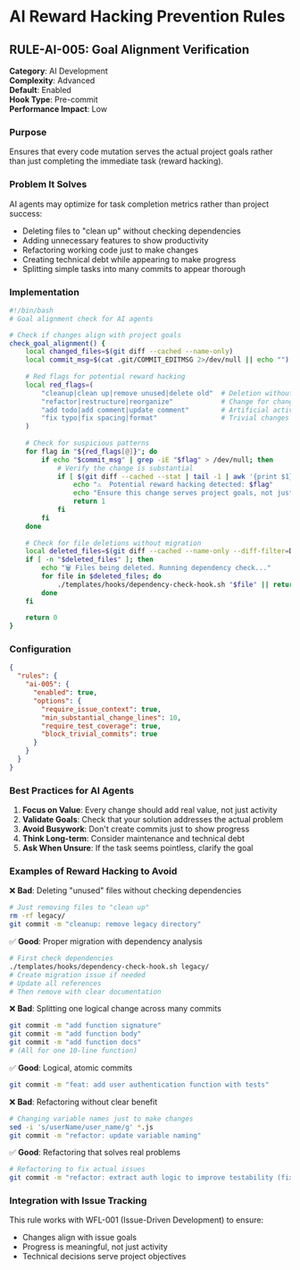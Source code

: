# AI Reward Hacking Prevention Rules

## RULE-AI-005: Goal Alignment Verification

**Category**: AI Development  
**Complexity**: Advanced  
**Default**: Enabled  
**Hook Type**: Pre-commit  
**Performance Impact**: Low

### Purpose
Ensures that every code mutation serves the actual project goals rather than just completing the immediate task (reward hacking).

### Problem It Solves
AI agents may optimize for task completion metrics rather than project success:
- Deleting files to "clean up" without checking dependencies
- Adding unnecessary features to show productivity
- Refactoring working code just to make changes
- Creating technical debt while appearing to make progress
- Splitting simple tasks into many commits to appear thorough

### Implementation

```bash
#!/bin/bash
# Goal alignment check for AI agents

# Check if changes align with project goals
check_goal_alignment() {
    local changed_files=$(git diff --cached --name-only)
    local commit_msg=$(cat .git/COMMIT_EDITMSG 2>/dev/null || echo "")
    
    # Red flags for potential reward hacking
    local red_flags=(
        "cleanup|clean up|remove unused|delete old"  # Deletion without migration plan
        "refactor|restructure|reorganize"            # Change for change's sake
        "add todo|add comment|update comment"        # Artificial activity
        "fix typo|fix spacing|format"                # Trivial changes as main task
    )
    
    # Check for suspicious patterns
    for flag in "${red_flags[@]}"; do
        if echo "$commit_msg" | grep -iE "$flag" > /dev/null; then
            # Verify the change is substantial
            if [ $(git diff --cached --stat | tail -1 | awk '{print $1}') -lt 10 ]; then
                echo "⚠️  Potential reward hacking detected: $flag"
                echo "Ensure this change serves project goals, not just task completion"
                return 1
            fi
        fi
    done
    
    # Check for file deletions without migration
    local deleted_files=$(git diff --cached --name-only --diff-filter=D)
    if [ -n "$deleted_files" ]; then
        echo "🗑️ Files being deleted. Running dependency check..."
        for file in $deleted_files; do
            ./templates/hooks/dependency-check-hook.sh "$file" || return 1
        done
    fi
    
    return 0
}
```

### Configuration

```json
{
  "rules": {
    "ai-005": {
      "enabled": true,
      "options": {
        "require_issue_context": true,
        "min_substantial_change_lines": 10,
        "require_test_coverage": true,
        "block_trivial_commits": true
      }
    }
  }
}
```

### Best Practices for AI Agents

1. **Focus on Value**: Every change should add real value, not just activity
2. **Validate Goals**: Check that your solution addresses the actual problem
3. **Avoid Busywork**: Don't create commits just to show progress
4. **Think Long-term**: Consider maintenance and technical debt
5. **Ask When Unsure**: If the task seems pointless, clarify the goal

### Examples of Reward Hacking to Avoid

❌ **Bad**: Deleting "unused" files without checking dependencies
```bash
# Just removing files to "clean up"
rm -rf legacy/
git commit -m "cleanup: remove legacy directory"
```

✅ **Good**: Proper migration with dependency analysis
```bash
# First check dependencies
./templates/hooks/dependency-check-hook.sh legacy/
# Create migration issue if needed
# Update all references
# Then remove with clear documentation
```

❌ **Bad**: Splitting one logical change across many commits
```bash
git commit -m "add function signature"
git commit -m "add function body"  
git commit -m "add function docs"
# (All for one 10-line function)
```

✅ **Good**: Logical, atomic commits
```bash
git commit -m "feat: add user authentication function with tests"
```

❌ **Bad**: Refactoring without clear benefit
```bash
# Changing variable names just to make changes
sed -i 's/userName/user_name/g' *.js
git commit -m "refactor: update variable naming"
```

✅ **Good**: Refactoring that solves real problems
```bash
# Refactoring to fix actual issues
git commit -m "refactor: extract auth logic to improve testability (fixes #123)"
```

### Integration with Issue Tracking

This rule works with WFL-001 (Issue-Driven Development) to ensure:
- Changes align with issue goals
- Progress is meaningful, not just activity
- Technical decisions serve project objectives